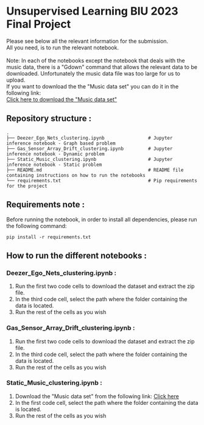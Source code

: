 # Unsupervised Learning BIU 2023 Final Project

Please see below all the relevant information for the submission.<br>
All you need, is to run the relevant notebook.<br><br>
Note: In each of the notebooks except the notebook that deals with the music data, there is a "Gdown" command that allows the relevant data to be downloaded.
Unfortunately the music data file was too large for us to upload.<br>
If you want to download the the "Music data set" you can do it in the following link:<br>
<a href="https://os.unil.cloud.switch.ch/fma/fma_metadata.zip">Click here to download the "Music data set"</a>


## Repository structure :
    .
    ├── Deezer_Ego_Nets_clustering.ipynb                # Jupyter inference notebook - Graph based problem
    ├── Gas_Sensor_Array_Drift_clustering.ipynb         # Jupyter inference notebook - Dynamic problem
    ├── Static_Music_clustering.ipynb                   # Jupyter inference notebook - Static problem     
    ├── README.md                                       # README file containing instructions on how to run the notebooks
    └── requirements.txt                                # Pip requirements for the project

## Requirements note :
Before running the notebook, in order to install all dependencies, please run the following command:<br>

    pip install -r requirements.txt

## How to run the different notebooks :

### Deezer_Ego_Nets_clustering.ipynb : 
<ol type="1">
	<li>Run the first two code cells to download the dataset and extract the zip file.</li>
	<li>In the third code cell, select the path where the folder containing the data is located.</li>
	<li>Run the rest of the cells as you wish</li>
</ol>

### Gas_Sensor_Array_Drift_clustering.ipynb : 
<ol type="1">
	<li>Run the first two code cells to download the dataset and extract the zip file.</li>
	<li>In the third code cell, select the path where the folder containing the data is located.</li>
	<li>Run the rest of the cells as you wish</li>
</ol>


### Static_Music_clustering.ipynb : 
<ol type="1">
	<li>Download the "Music data set" from the following link: <a href="https://os.unil.cloud.switch.ch/fma/fma_metadata.zip">Click here</a></li>
	<li>In the first code cell, select the path where the folder containing the data is located.</li>
	<li>Run the rest of the cells as you wish</li>
</ol>
